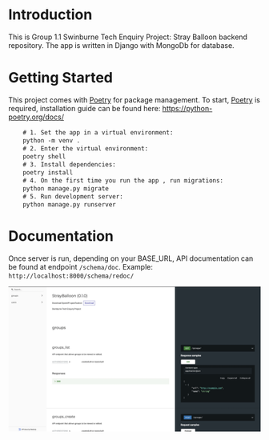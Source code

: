 # Introduction

This is Group 1.1 Swinburne Tech Enquiry Project: Stray Balloon backend repository.
The app is written in Django with MongoDb for database.

# Getting Started

This project comes with [Poetry][1] for package management.
To start, [Poetry][1] is required, installation guide can be found here: https://python-poetry.org/docs/

```shell
    # 1. Set the app in a virtual environment:
    python -m venv .
    # 2. Enter the virtual environment:
    poetry shell
    # 3. Install dependencies:
    poetry install
    # 4. On the first time you run the app , run migrations:
    python manage.py migrate
    # 5. Run development server:
    python manage.py runserver
```

# Documentation

Once server is run, depending on your BASE_URL, API documentation can be found at endpoint `/schema/doc`. Example:
`http://localhost:8000/schema/redoc/`

![Documentation UI Example](docs/images/documentation-ui-example.png)

[1]: https://python-poetry.org/
